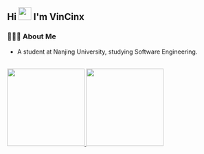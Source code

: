 ### 
## Hi <img src="https://media.giphy.com/media/hvRJCLFzcasrR4ia7z/giphy.gif" width="30px"> I'm VinCinx

### 👨🏻‍💻 About Me
<!--
**VinCinx/VinCinx** is a ✨ _special_ ✨ repository because its `README.md` (this file) appears on your GitHub profile.

Here are some ideas to get you started:

- 🔭 I’m currently working on ...
- 🌱 I’m currently learning ...
- 👯 I’m looking to collaborate on ...
- 🤔 I’m looking for help with ...
- 💬 Ask me about ...
- 📫 How to reach me: ...
- 😄 Pronouns: ...
- ⚡ Fun fact: ...
-->

-  A student at Nanjing University, studying Software Engineering.
<!--
-  Currently interested about ...system.
-  Working on ....
-->

<br/>

<a href="https://github.com/VinCinx">
  <img height="180em" src="https://github-readme-stats.vercel.app/api?username=VinCinx&theme=radical&show_icons=true" />
  <img height="180em" src="https://github-readme-stats.vercel.app/api/top-langs/?username=VinCinx&theme=buefy&layout=compact" />
</a>

<!--
### Current Status

#### 🌱 Studying 

- ...  .

#### 📘 Reading 

-->

<!--
### Connect with Me
<p align="center">
</p>
-->

